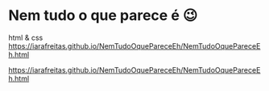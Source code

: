 # Nem tudo o que parece é 😉
html & css
https://iarafreitas.github.io/NemTudoOquePareceEh/NemTudoOquePareceEh.html

https://iarafreitas.github.io/NemTudoOquePareceEh/NemTudoOquePareceEh.html
